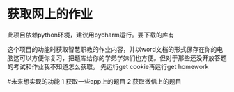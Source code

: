 # 获取网上的作业
此项目依赖python环境，建议用pycharm运行。要下载的库有

这个项目的功能时获取智慧职教的作业内容，并以word文档的形式保存在你的电脑这可以方便你复习，把题库给你的学弟学妹们也方便。但对于那些还没开放答题的考试和作业我不知道怎么获取。
先运行get cookie再运行get homework

#未来想实现的功能
1 获取一些app上的题目
2 获取微信上的题目

